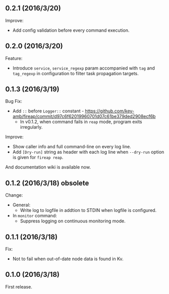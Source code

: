 ## 0.2.1 (2016/3/20)

Improve:

- Add config validation before every command execution.

## 0.2.0 (2016/3/20)

Feature:

- Introduce `service`, `service_regexp` param accompanied with `tag` and
`tag_regexp` in configuration to filter task propagation targets.

## 0.1.3 (2016/3/19)

Bug Fix:

- Add `::` before `Logger::` constant -
https://github.com/key-amb/fireap/commit/d97c6f62019960701d07c61be379ded2908ecf6b
  - In v0.1.2, when command fails in `reap` mode, program exits irregularly.

Improve:

- Show caller info and full command-line on every log line.
- Add `[Dry-run]` string as header with each log line when `--dry-run` option is
given for `fireap reap`.

And documentation wiki is available now.

## 0.1.2 (2016/3/18) obsolete

Change:

- General:
  - Write log to logfile in addtion to STDIN when logfile is configured.
- In `monitor` command:
  - Suppress logging on continuous monitoring mode.

## 0.1.1 (2016/3/18)

Fix:

- Not to fail when out-of-date node data is found in Kv.

## 0.1.0 (2016/3/18)

First release.
